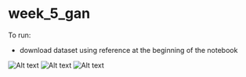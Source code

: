 # week_5_gan

To run:
- download dataset using reference at the beginning of the notebook

![Alt text](monet1.png) 
![Alt text](monet2.png) 
![Alt text](monet3.png) 
